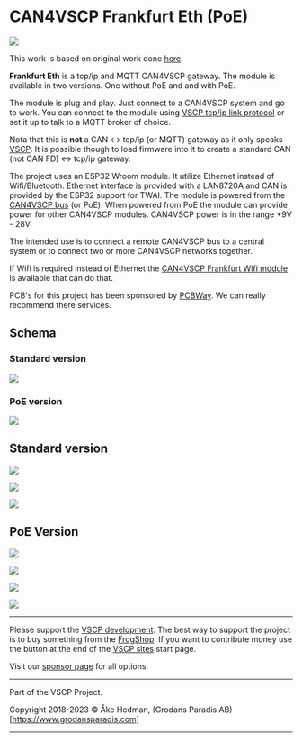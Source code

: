 <h1>CAN4VSCP Frankfurt Eth (PoE)</h1>

![](images/frankfurt_esp32_eth_rev_a_front_flat.png)

This work is based on original work done [here](https://github.com/nuclearcat/ESP32ETH). 

**Frankfurt Eth** is a tcp/ip and MQTT CAN4VSCP gateway. The module is available in two versions. One without PoE and and with PoE.

The module is plug and play. Just connect to a CAN4VSCP system and go to work. You can connect to the module using [VSCP tcp/ip link protocol](https://grodansparadis.github.io/vscp-doc-spec/#/./vscp_tcpiplink) or set it up to talk to a MQTT broker of choice.

Nota that this is **not** a CAN <-> tcp/ip (or MQTT) gateway as it only speaks [VSCP](https://grodansparadis.github.io/vscp-doc-spec). It is possible though to load firmware into it to create a standard CAN (not CAN FD) <-> tcp/ip gateway. 

The project uses an ESP32 Wroom module. It utilize Ethernet instead of Wifi/Bluetooth. Ethernet interface is provided with a LAN8720A and CAN is provided by the ESP32 support for TWAI. The module is powered from the [CAN4VSCP bus](https://grodansparadis.github.io/vscp-doc-spec/#/./vscp_over_can_can4vscp) (or PoE).  When powered from PoE the module can provide power for other CAN4VSCP modules. CAN4VSCP power is in the range +9V - 28V.

The intended use is to connect a remote CAN4VSCP bus to a central system or to connect two or more CAN4VSCP networks together. 

If Wifi is required instead of Ethernet the [CAN4VSCP Frankfurt Wifi module](https://github.com/grodansparadis/can4vscp-frankfurt-wifi) is available that can do that.



PCB's for this project has been sponsored by [PCBWay](https://www.pcbway.com/). We can really recommend there services. 

## Schema

### Standard version

![](./images/schema_frankfurt_esp32_eth_rev_a_.png)

### PoE version

![](./images/schema_frankfurt_esp32_eth_poe_rev_a_.png)

## Standard version

![](./images/frankfurt_esp32_eth_poe_rev_a_front_flat.png)

![](./images/frankfurt_esp32_eth_poe_rev_a__front.png)


![](./images/frankfurt_esp32_eth_poe_rev_a__back.png)


## PoE Version

![](./images/frankfurt_esp32_eth_rev_a_front_flat.png)

![](./images/frankfurt_esp32_eth_rev_a_front.png)

![](./images/frankfurt_esp32_eth_rev_a_front2.png)

![](./images/frankfurt_esp32_eth_rev_a_front3.png)

<hr>
Please support the <a href="http://www.vscp.org">VSCP development</a>. The best way to support the project is 
to buy something from the <a href="http://www.frogshop.se">FrogShop</a>. If you want to contribute money use the button
 at the end of the <a href="http://www.vscp.org">VSCP sites</a> start page.

Visit our <a href="http://www.vscp.org/wiki/doku.php/sponsors">sponsor page</a> for all options.

<hr>

Part of the VSCP Project.

Copyright 2018-2023 © Åke Hedman, (Grodans Paradis AB)[https://www.grodansparadis.com]

<hr>



